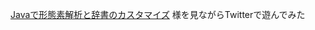[Javaで形態素解析と辞書のカスタマイズ](http://qiita.com/masato_ka/items/2bae7f1e8ce245443947) 様を見ながらTwitterで遊んでみた


